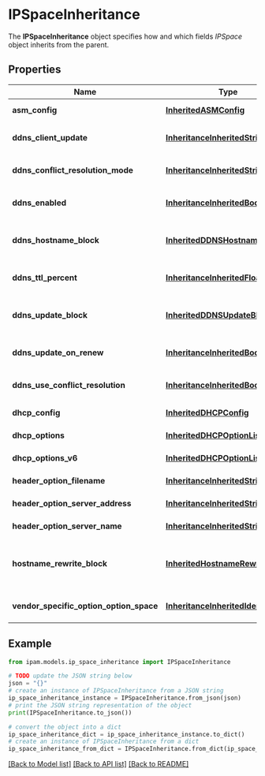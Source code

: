 # IPSpaceInheritance

The __IPSpaceInheritance__ object specifies how and which fields _IPSpace_ object inherits from the parent.

## Properties

Name | Type | Description | Notes
------------ | ------------- | ------------- | -------------
**asm_config** | [**InheritedASMConfig**](InheritedASMConfig.md) | The inheritance configuration for _asm_config_ field. | [optional] 
**ddns_client_update** | [**InheritanceInheritedString**](InheritanceInheritedString.md) | The inheritance configuration for _ddns_client_update_ field from _IPSpace_ object. | [optional] 
**ddns_conflict_resolution_mode** | [**InheritanceInheritedString**](InheritanceInheritedString.md) | The inheritance configuration for _ddns_conflict_resolution_mode_ field from _IPSpace_ object. | [optional] 
**ddns_enabled** | [**InheritanceInheritedBool**](InheritanceInheritedBool.md) | The inheritance configuration for _ddns_enabled_ field. Only action allowed is &#39;inherit&#39;. | [optional] 
**ddns_hostname_block** | [**InheritedDDNSHostnameBlock**](InheritedDDNSHostnameBlock.md) | The inheritance configuration for _ddns_generate_name_ and _ddns_generated_prefix_ fields from _IPSpace_ object. | [optional] 
**ddns_ttl_percent** | [**InheritanceInheritedFloat**](InheritanceInheritedFloat.md) | The inheritance configuration for _ddns_ttl_percent_ field from _IPSpace_ object. | [optional] 
**ddns_update_block** | [**InheritedDDNSUpdateBlock**](InheritedDDNSUpdateBlock.md) | The inheritance configuration for _ddns_send_updates_ and _ddns_domain_ fields from _IPSpace_ object. | [optional] 
**ddns_update_on_renew** | [**InheritanceInheritedBool**](InheritanceInheritedBool.md) | The inheritance configuration for _ddns_update_on_renew_ field from _IPSpace_ object. | [optional] 
**ddns_use_conflict_resolution** | [**InheritanceInheritedBool**](InheritanceInheritedBool.md) | The inheritance configuration for _ddns_use_conflict_resolution_ field from _IPSpace_ object. | [optional] 
**dhcp_config** | [**InheritedDHCPConfig**](InheritedDHCPConfig.md) | The inheritance configuration for _dhcp_config_ field. | [optional] 
**dhcp_options** | [**InheritedDHCPOptionList**](InheritedDHCPOptionList.md) | The inheritance configuration for _dhcp_options_ field. | [optional] 
**dhcp_options_v6** | [**InheritedDHCPOptionList**](InheritedDHCPOptionList.md) | The inheritance configuration for _dhcp_options_v6_ field. | [optional] 
**header_option_filename** | [**InheritanceInheritedString**](InheritanceInheritedString.md) | The inheritance configuration for _header_option_filename_ field. | [optional] 
**header_option_server_address** | [**InheritanceInheritedString**](InheritanceInheritedString.md) | The inheritance configuration for _header_option_server_address_ field. | [optional] 
**header_option_server_name** | [**InheritanceInheritedString**](InheritanceInheritedString.md) | The inheritance configuration for _header_option_server_name_ field. | [optional] 
**hostname_rewrite_block** | [**InheritedHostnameRewriteBlock**](InheritedHostnameRewriteBlock.md) | The inheritance configuration for _hostname_rewrite_enabled_, _hostname_rewrite_regex_, and _hostname_rewrite_char_ fields from _IPSpace_ object. | [optional] 
**vendor_specific_option_option_space** | [**InheritanceInheritedIdentifier**](InheritanceInheritedIdentifier.md) | The inheritance configuration for _vendor_specific_option_option_space_ field. | [optional] 

## Example

```python
from ipam.models.ip_space_inheritance import IPSpaceInheritance

# TODO update the JSON string below
json = "{}"
# create an instance of IPSpaceInheritance from a JSON string
ip_space_inheritance_instance = IPSpaceInheritance.from_json(json)
# print the JSON string representation of the object
print(IPSpaceInheritance.to_json())

# convert the object into a dict
ip_space_inheritance_dict = ip_space_inheritance_instance.to_dict()
# create an instance of IPSpaceInheritance from a dict
ip_space_inheritance_from_dict = IPSpaceInheritance.from_dict(ip_space_inheritance_dict)
```
[[Back to Model list]](../README.md#documentation-for-models) [[Back to API list]](../README.md#documentation-for-api-endpoints) [[Back to README]](../README.md)


